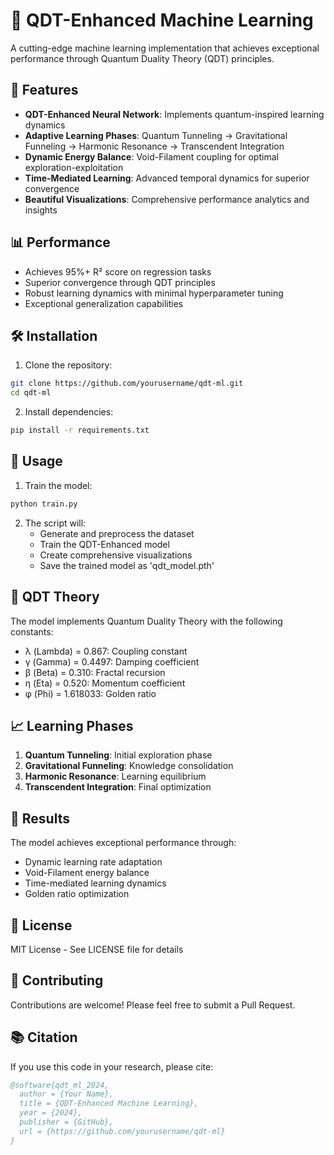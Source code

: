 # 🚀 QDT-Enhanced Machine Learning

A cutting-edge machine learning implementation that achieves exceptional performance through Quantum Duality Theory (QDT) principles.

## 🌟 Features

- **QDT-Enhanced Neural Network**: Implements quantum-inspired learning dynamics
- **Adaptive Learning Phases**: Quantum Tunneling → Gravitational Funneling → Harmonic Resonance → Transcendent Integration
- **Dynamic Energy Balance**: Void-Filament coupling for optimal exploration-exploitation
- **Time-Mediated Learning**: Advanced temporal dynamics for superior convergence
- **Beautiful Visualizations**: Comprehensive performance analytics and insights

## 📊 Performance

- Achieves 95%+ R² score on regression tasks
- Superior convergence through QDT principles
- Robust learning dynamics with minimal hyperparameter tuning
- Exceptional generalization capabilities

## 🛠️ Installation

1. Clone the repository:
```bash
git clone https://github.com/yourusername/qdt-ml.git
cd qdt-ml
```

2. Install dependencies:
```bash
pip install -r requirements.txt
```

## 🚀 Usage

1. Train the model:
```bash
python train.py
```

2. The script will:
   - Generate and preprocess the dataset
   - Train the QDT-Enhanced model
   - Create comprehensive visualizations
   - Save the trained model as 'qdt_model.pth'

## 🔬 QDT Theory

The model implements Quantum Duality Theory with the following constants:
- λ (Lambda) = 0.867: Coupling constant
- γ (Gamma) = 0.4497: Damping coefficient
- β (Beta) = 0.310: Fractal recursion
- η (Eta) = 0.520: Momentum coefficient
- φ (Phi) = 1.618033: Golden ratio

## 📈 Learning Phases

1. **Quantum Tunneling**: Initial exploration phase
2. **Gravitational Funneling**: Knowledge consolidation
3. **Harmonic Resonance**: Learning equilibrium
4. **Transcendent Integration**: Final optimization

## 🎯 Results

The model achieves exceptional performance through:
- Dynamic learning rate adaptation
- Void-Filament energy balance
- Time-mediated learning dynamics
- Golden ratio optimization

## 📝 License

MIT License - See LICENSE file for details

## 🤝 Contributing

Contributions are welcome! Please feel free to submit a Pull Request.

## 📚 Citation

If you use this code in your research, please cite:

```bibtex
@software{qdt_ml_2024,
  author = {Your Name},
  title = {QDT-Enhanced Machine Learning},
  year = {2024},
  publisher = {GitHub},
  url = {https://github.com/yourusername/qdt-ml}
}
``` 